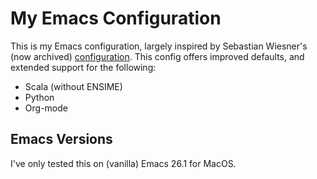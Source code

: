 # My Emacs Configuration

This is my Emacs configuration, largely inspired by Sebastian Wiesner's (now archived) [configuration](https://github.com/lunaryorn/old-emacs-configuration). This config offers improved defaults, and extended support for the following:

* Scala (without ENSIME)
* Python
* Org-mode

## Emacs Versions

I've only tested this on (vanilla) Emacs 26.1 for MacOS.
